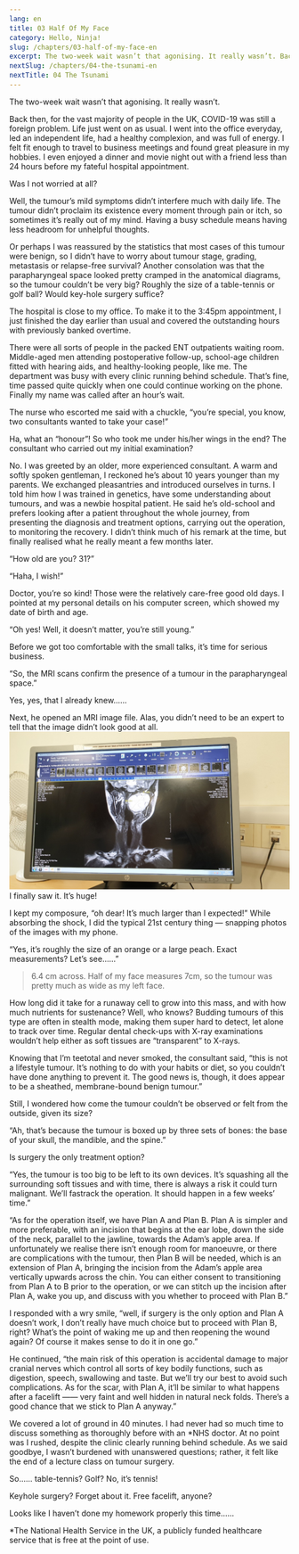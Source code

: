 ```yaml
---
lang: en
title: 03 Half Of My Face
category: Hello, Ninja!
slug: /chapters/03-half-of-my-face-en
excerpt: The two-week wait wasn’t that agonising. It really wasn’t. Back then, for the vast majority of people in the UK, COVID-19 was still a foreign problem.
nextSlug: /chapters/04-the-tsunami-en
nextTitle: 04 The Tsunami
---
```


The two-week wait wasn’t that agonising. It really wasn’t.

Back then, for the vast majority of people in the UK, COVID-19 was still a foreign problem. Life just went on as usual. I went into the office everyday, led an independent life, had a healthy complexion, and was full of energy. I felt fit enough to travel to business meetings and found great pleasure in my hobbies. I even enjoyed a dinner and movie night out with a friend less than 24 hours before my fateful hospital appointment.

Was I not worried at all?

Well, the tumour’s mild symptoms didn’t interfere much with daily life. The tumour didn’t proclaim its existence every moment through pain or itch, so sometimes it’s really out of my mind. Having a busy schedule means having less headroom for unhelpful thoughts.

Or perhaps I was reassured by the statistics that most cases of this tumour were benign, so I didn’t have to worry about tumour stage, grading, metastasis or relapse-free survival? Another consolation was that the parapharyngeal space looked pretty cramped in the anatomical diagrams, so the tumour couldn’t be very big? Roughly the size of a table-tennis or golf ball? Would key-hole surgery suffice?

The hospital is close to my office. To make it to the 3:45pm appointment, I just finished the day earlier than usual and covered the outstanding hours with previously banked overtime. 

There were all sorts of people in the packed ENT outpatients waiting room. Middle-aged men attending postoperative follow-up, school-age children fitted with hearing aids, and healthy-looking people, like me. The department was busy with every clinic running behind schedule. That’s fine, time passed quite quickly when one could continue working on the phone. Finally my name was called after an hour’s wait.

The nurse who escorted me said with a chuckle, “you’re special, you know, two consultants wanted to take your case!”

Ha, what an “honour”! So who took me under his/her wings in the end? The consultant who carried out my initial examination?

No. I was greeted by an older, more experienced consultant. A warm and softly spoken gentleman, I reckoned he’s about 10 years younger than my parents. We exchanged pleasantries and introduced ourselves in turns. I told him how I was trained in genetics, have some understanding about tumours, and was a newbie hospital patient. He said he’s old-school and prefers looking after a patient throughout the whole journey, from presenting the diagnosis and treatment options, carrying out the operation, to monitoring the recovery. I didn’t think much of his remark at the time, but finally realised what he really meant a few months later.

“How old are you? 31?”

“Haha, I wish!”

Doctor, you’re so kind! Those were the relatively care-free good old days. I pointed at my personal details on his computer screen, which showed my date of birth and age.

“Oh yes! Well, it doesn’t matter, you’re still young.”


Before we got too comfortable with the small talks, it’s time for serious business.

“So, the MRI scans confirm the presence of a tumour in the parapharyngeal space.”

Yes, yes, that I already knew......

Next, he opened an MRI image file. Alas, you didn’t need to be an expert to tell that the image didn’t look good at all.
![MRI scan](./images/3-mri-scan.jpeg)
I finally saw it. It’s huge!

I kept my composure, “oh dear! It’s much larger than I expected!” While absorbing the shock, I did the typical 21st century thing — snapping photos of the images with my phone.

“Yes, it’s roughly the size of an orange or a large peach. Exact measurements? Let’s see......”

>6.4 cm across. Half of my face measures 7cm, so the tumour was pretty much as wide as my left face.

How long did it take for a runaway cell to grow into this mass, and with how much nutrients for sustenance? Well, who knows? Budding tumours of this type are often in stealth mode, making them super hard to detect, let alone to track over time. Regular dental check-ups with X-ray examinations wouldn’t help either as soft tissues are “transparent” to X-rays. 

Knowing that I’m teetotal and never smoked, the consultant said, “this is not a lifestyle tumour. It’s nothing to do with your habits or diet, so you couldn’t have done anything to prevent it. The good news is, though, it does appear to be a sheathed, membrane-bound benign tumour.”

Still, I wondered how come the tumour couldn’t be observed or felt from the outside, given its size?

“Ah, that’s because the tumour is boxed up by three sets of bones: the base of your skull, the mandible, and the spine.”

Is surgery the only treatment option?

“Yes, the tumour is too big to be left to its own devices. It’s squashing all the surrounding soft tissues and with time, there is always a risk it could turn malignant. We’ll fastrack the operation. It should happen in a few weeks’ time.”

“As for the operation itself, we have Plan A and Plan B.  Plan A is simpler and more preferable, with an incision that begins at the ear lobe, down the side of the neck, parallel to the jawline, towards the Adam’s apple area. If unfortunately we realise there isn’t enough room for manoeuvre, or there are complications with the tumour, then Plan B will be needed, which is an extension of Plan A, bringing the incision from the Adam’s apple area vertically upwards across the chin. You can either consent to transitioning from Plan A to B prior to the operation, or we can stitch up the incision after Plan A, wake you up, and discuss with you whether to proceed with Plan B.”

I responded with a wry smile, “well, if surgery is the only option and Plan A doesn’t work, I don’t really have much choice but to proceed with Plan B, right? What’s the point of waking me up and then reopening the wound again? Of course it makes sense to do it in one go.”

He continued, “the main risk of this operation is accidental damage to major cranial nerves which control all sorts of key bodily functions, such as digestion, speech, swallowing and taste. But we’ll try our best to avoid such complications. As for the scar, with Plan A, it’ll be similar to what happens after a facelift —— very faint and well hidden in natural neck folds. There’s a good chance that we stick to Plan A anyway.”

We covered a lot of ground in 40 minutes. I had never had so much time to discuss something as thoroughly before with an *NHS doctor. At no point was I rushed, despite the clinic clearly running behind schedule. As we said goodbye, I wasn’t burdened with  unanswered questions; rather, it felt like the end of a lecture class on tumour surgery.

So...... table-tennis? Golf? No, it’s tennis!

Keyhole surgery? Forget about it. Free facelift, anyone?

Looks like I haven’t done my homework properly this time......


*The National Health Service in the UK, a publicly funded healthcare service that is free at the point of use.